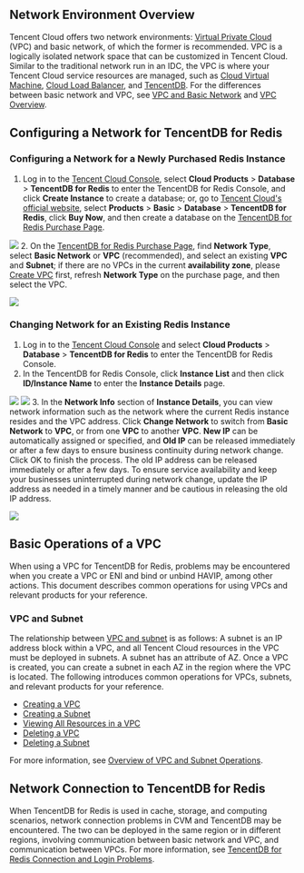 ## Network Environment Overview
Tencent Cloud offers two network environments: [Virtual Private Cloud](https://cloud.tencent.com/product/vpc?idx=2) (VPC) and basic network, of which the former is recommended.
VPC is a logically isolated network space that can be customized in Tencent Cloud. Similar to the traditional network run in an IDC, the VPC is where your Tencent Cloud service resources are managed, such as [Cloud Virtual Machine](https://cloud.tencent.com/doc/product/213/495), [Cloud Load Balancer](https://cloud.tencent.com/doc/product/214/524), and [TencentDB](https://cloud.tencent.com/doc/product/236).
For the differences between basic network and VPC, see [VPC and Basic Network](https://cloud.tencent.com/document/product/215/30720) and [VPC Overview](https://cloud.tencent.com/document/product/215/20046).

## Configuring a Network for TencentDB for Redis
### Configuring a Network for a Newly Purchased Redis Instance
1. Log in to the [Tencent Cloud Console](https://console.cloud.tencent.com/), select **Cloud Products** > **Database** > **TencentDB for Redis** to enter the TencentDB for Redis Console, and click **Create Instance** to create a database; or, go to [Tencent Cloud's official website](https://cloud.tencent.com/), select **Products** > **Basic** > **Database** > **TencentDB for Redis**, click **Buy Now**, and then create a database on the [TencentDB for Redis Purchase Page](https://buy.cloud.tencent.com/buy/redis?regionId=4#/).

![](https://main.qcloudimg.com/raw/f391b05ba2abb90f54d68eee3c075fa5.png)
2. On the [TencentDB for Redis Purchase Page](https://buy.cloud.tencent.com/buy/redis?regionId=4#/), find **Network Type**, select **Basic Network** or **VPC** (recommended), and select an existing **VPC** and **Subnet**; if there are no VPCs in the current **availability zone**, please [Create VPC](https://console.cloud.tencent.com/vpc/vpc?rid=4) first, refresh **Network Type** on the purchase page, and then select the VPC.

![](https://main.qcloudimg.com/raw/8be0e67db61e588d2b8ec4bc43ef2c1f.png)
### Changing Network for an Existing Redis Instance
1. Log in to the [Tencent Cloud Console](https://console.cloud.tencent.com/) and select **Cloud Products** > **Database** > **TencentDB for Redis** to enter the TencentDB for Redis Console.
2. In the TencentDB for Redis Console, click **Instance List** and then click **ID/Instance Name** to enter the **Instance Details** page.

![](https://main.qcloudimg.com/raw/8a2383161e87e03ca1c53c33b935274f.png)
![](https://main.qcloudimg.com/raw/882d495354b725a4fa0b4d9b6b513d29.png)
3. In the **Network Info** section of **Instance Details**, you can view network information such as the network where the current Redis instance resides and the VPC address. Click **Change Network** to switch from **Basic Network** to **VPC**, or from one **VPC** to another **VPC**. **New IP** can be automatically assigned or specified, and **Old IP** can be released immediately or after a few days to ensure business continuity during network change. Click OK to finish the process.
 The old IP address can be released immediately or after a few days. To ensure service availability and keep your businesses uninterrupted during network change, update the IP address as needed in a timely manner and be cautious in releasing the old IP address.
>
![](https://main.qcloudimg.com/raw/1befc1f612813a27792cd811b7c2f8c1.png)

## Basic Operations of a VPC
When using a VPC for TencentDB for Redis, problems may be encountered when you create a VPC or ENI and bind or unbind HAVIP, among other actions. This document describes common operations for using VPCs and relevant products for your reference.

### VPC and Subnet
The relationship between [VPC and subnet](https://cloud.tencent.com/document/product/215/20058) is as follows: A subnet is an IP address block within a VPC, and all Tencent Cloud resources in the VPC must be deployed in subnets. A subnet has an attribute of AZ. Once a VPC is created, you can create a subnet in each AZ in the region where the VPC is located. The following introduces common operations for VPCs, subnets, and relevant products for your reference.
- [Creating a VPC](https://cloud.tencent.com/document/product/215/20109)
- [Creating a Subnet](https://cloud.tencent.com/document/product/215/20110)
- [Viewing All Resources in a VPC](https://cloud.tencent.com/document/product/215/20112)
- [Deleting a VPC](https://cloud.tencent.com/document/product/215/20113)
- [Deleting a Subnet](https://cloud.tencent.com/document/product/215/20114)

For more information, see [Overview of VPC and Subnet Operations](https://cloud.tencent.com/document/product/215/20121).

## Network Connection to TencentDB for Redis
When TencentDB for Redis is used in cache, storage, and computing scenarios, network connection problems in CVM and TencentDB may be encountered. The two can be deployed in the same region or in different regions, involving communication between basic network and VPC, and communication between VPCs. For more information, see [TencentDB for Redis Connection and Login Problems](https://cloud.tencent.com/document/product/239/18664).

